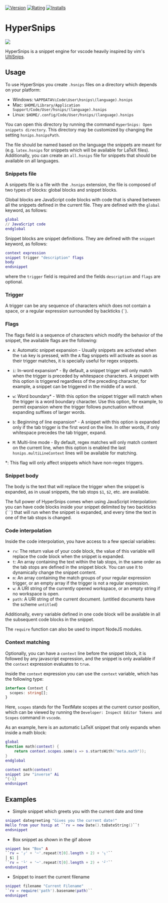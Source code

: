 [![Version](https://vsmarketplacebadge.apphb.com/version-short/draivin.hsnips.svg)](https://marketplace.visualstudio.com/items?itemName=draivin.hsnips)
[![Rating](https://vsmarketplacebadge.apphb.com/rating-short/draivin.hsnips.svg)](https://marketplace.visualstudio.com/items?itemName=draivin.hsnips)
[![Installs](https://vsmarketplacebadge.apphb.com/installs/draivin.hsnips.svg)](https://marketplace.visualstudio.com/items?itemName=draivin.hsnips)

# HyperSnips

![](https://github.com/draivin/hsnips/raw/HEAD/images/welcome.gif)

HyperSnips is a snippet engine for vscode heavily inspired by vim's
[UltiSnips](https://github.com/SirVer/ultisnips).

## Usage

To use HyperSnips you create `.hsnips` files on a directory which depends on your platform:

- Windows: `%APPDATA%\Code\User\hsnips\(language).hsnips`
- Mac: `$HOME/Library/Application Support/Code/User/hsnips/(language).hsnips`
- Linux: `$HOME/.config/Code/User/hsnips/(language).hsnips`

You can open this directory by running the command `HyperSnips: Open snippets directory`.
This directory may be customized by changing the setting `hsnips.hsnipsPath`.

The file should be named based on the language the snippets are meant for (e.g. `latex.hsnips`
for snippets which will be available for LaTeX files).
Additionally, you can create an `all.hsnips` file for snippets that should be available on all languages.

### Snippets file

A snippets file is a file with the `.hsnips` extension, the file is composed of two types of blocks:
global blocks and snippet blocks.

Global blocks are JavaScript code blocks with code that is shared between all the snippets defined
in the current file. They are defined with the `global` keyword, as follows:

```lua
global
// JavaScript code
endglobal
```

Snippet blocks are snippet definitions. They are defined with the `snippet` keyword, as follows:

```lua
context expression
snippet trigger "description" flags
body
endsnippet
```

where the `trigger` field is required and the fields `description` and `flags` are optional.

### Trigger

A trigger can be any sequence of characters which does not contain a space, or a regular expression
surrounded by backticks (`` ` ``).

### Flags

The flags field is a sequence of characters which modify the behavior of the snippet, the available
flags are the following:

- `A`: Automatic snippet expansion - Usually snippets are activated when the `tab` key is pressed,
  with the `A` flag snippets will activate as soon as their trigger matches, it is specially useful
  for regex snippets.

- `i`: In-word expansion\* - By default, a snippet trigger will only match when the trigger is
  preceded by whitespace characters. A snippet with this option is triggered regardless of the
  preceding character, for example, a snippet can be triggered in the middle of a word.

- `w`: Word boundary\* - With this option the snippet trigger will match when the trigger is a word
  boundary character. Use this option, for example, to permit expansion where the trigger follows
  punctuation without expanding suffixes of larger words.

- `b`: Beginning of line expansion\* - A snippet with this option is expanded only if the
  tab trigger is the first word on the line. In other words, if only whitespace precedes the tab
  trigger, expand.

- `M`: Multi-line mode - By default, regex matches will only match content on the current line, when
  this option is enabled the last `hsnips.multiLineContext` lines will be available for matching.

\*: This flag will only affect snippets which have non-regex triggers.

### Snippet body

The body is the text that will replace the trigger when the snippet is expanded, as in usual
snippets, the tab stops `$1`, `$2`, etc. are available.

The full power of HyperSnips comes when using JavaScript interpolation: you can have code blocks
inside your snippet delimited by two backticks (` `` `) that will run when the snippet is expanded,
and every time the text in one of the tab stops is changed.

### Code interpolation

Inside the code interpolation, you have access to a few special variables:

- `rv`: The return value of your code block, the value of this variable will replace the code block
  when the snippet is expanded.
- `t`: An array containing the text within the tab stops, in the same order as the tab stops are
  defined in the snippet block. You can use it to dynamically change the snippet content.
- `m`: An array containing the match groups of your regular expression trigger, or an empty array if
  the trigger is not a regular expression.
- `w`: A URI string of the currently opened workspace, or an empty string if no workspace is open.
- `path`: A URI string of the current document. (untitled documents have the scheme `untitled`)

Additionally, every variable defined in one code block will be available in all the subsequent code
blocks in the snippet.

The `require` function can also be used to import NodeJS modules.

### Context matching

Optionally, you can have a `context` line before the snippet block, it is followed by any javascript
expression, and the snippet is only available if the `context` expression evaluates to `true`.

Inside the `context` expression you can use the `context` variable, which has the following type:

```ts
interface Context {
  scopes: string[];
}
```
Here, `scopes` stands for the TextMate scopes at the current cursor position, which can be viewed by
running the `Developer: Inspect Editor Tokens and Scopes` command in `vscode`.

As an example, here is an automatic LaTeX snippet that only expands when inside a math block:

```lua
global
function math(context) {
    return context.scopes.some(s => s.startsWith("meta.math"));
}
endglobal

context math(context)
snippet inv "inverse" Ai
^{-1}
endsnippet
```

## Examples

- Simple snippet which greets you with the current date and time

```lua
snippet dategreeting "Gives you the current date!"
Hello from your hsnip at ``rv = new Date().toDateString()``!
endsnippet
```

- Box snippet as shown in the gif above

```lua
snippet box "Box" A
``rv = '┌' + '─'.repeat(t[0].length + 2) + '┐'``
│ $1 │
``rv = '└' + '─'.repeat(t[0].length + 2) + '┘'``
endsnippet
```

- Snippet to insert the current filename

```lua
snippet filename "Current Filename"
``rv = require('path').basename(path)``
endsnippet
```
